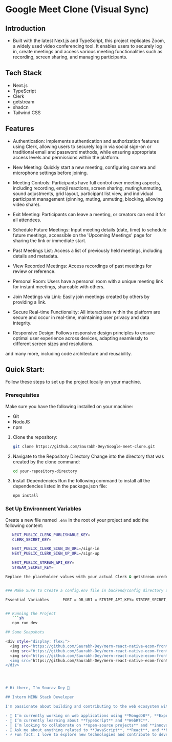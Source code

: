 # Google Meet Clone (Visual Sync)

## Introduction

- Built with the latest Next.js and TypeScript, this project replicates Zoom, a widely used video conferencing tool. It enables users to securely log in, create meetings and access various meeting functionalities such as recording, screen sharing, and managing participants.

## Tech Stack
* Next.js
* TypeScript
* Clerk
* getstream
* shadcn
* Tailwind CSS

## Features
- Authentication: Implements authentication and authorization features using Clerk, allowing users to securely log in via social sign-on or traditional email and password methods, while ensuring appropriate access levels and permissions within the platform.

-  New Meeting: Quickly start a new meeting, configuring camera and microphone settings before joining.
- Meeting Controls: Participants have full control over meeting aspects, including recording, emoji reactions, screen sharing, muting/unmuting, sound adjustments, grid layout, participant list view, and individual participant management (pinning, muting, unmuting, blocking, allowing video share).
- Exit Meeting: Participants can leave a meeting, or creators can end it for all attendees.
-  Schedule Future Meetings: Input meeting details (date, time) to schedule future meetings, accessible on the 'Upcoming Meetings' page for sharing the link or immediate start.
-  Past Meetings List: Access a list of previously held meetings, including details and metadata.
-  View Recorded Meetings: Access recordings of past meetings for review or reference.
-  Personal Room: Users have a personal room with a unique meeting link for instant meetings, shareable with others.
-  Join Meetings via Link: Easily join meetings created by others by providing a link.
-  Secure Real-time Functionality: All interactions within the platform are secure and occur in real-time, maintaining user privacy and data integrity.
-  Responsive Design: Follows responsive design principles to ensure optimal user experience across devices, adapting seamlessly to different screen sizes and resolutions.

and many more, including code architecture and reusability.


## Quick Start:
Follow these steps to set up the project locally on your machine.

### Prerequisites
Make sure you have the following installed on your machine:
* Git
* NodeJS
* npm

1. Clone the repository:
   ```sh
   git clone https://github.com/Saurabh-Dey/Google-meet-clone.git
2. Navigate to the Repository Directory Change into the directory that was created by the clone command:
   ```sh
   cd your-repository-directory
3. Install Dependencies Run the following command to install all the dependencies listed in the package.json file:
   ```sh
   npm install


### Set Up Environment Variables

Create a new file named `.env` in the root of your project and add the following content:

```sh
   NEXT_PUBLIC_CLERK_PUBLISHABLE_KEY=
   CLERK_SECRET_KEY=

   NEXT_PUBLIC_CLERK_SIGN_IN_URL=/sign-in
   NEXT_PUBLIC_CLERK_SIGN_UP_URL=/sign-up

   NEXT_PUBLIC_STREAM_API_KEY=
   STREAM_SECRET_KEY=

Replace the placeholder values with your actual Clerk & getstream credentials. You can obtain these credentials by signing up on the Clerk website and getstream website


### Make Sure to Create a config.env file in backend/config directory and add appropriate variables in order to use the app.

Essential Variables      PORT = DB_URI = STRIPE_API_KEY= STRIPE_SECRET_KEY= JWT_SECRET= JWT_EXPIRE= COOKIE_EXPIRE= SMPT_SERVICE = SMPT_MAIL= SMPT_PASSWORD= SMPT_HOST= SMPT_PORT= CLOUDINARY_NAME = CLOUDINARY_API_KEY = CLOUDINARY_API_SECRET fill each filed with your info respectively


## Running the Project
   ```sh
   npm run dev

## Some Snapshots

<div style="display: flex;">
  <img src="https://github.com/Saurabh-Dey/mern-react-native-ecom-frontend/blob/master/appScreenShots/homeScreen.png" width="300" height="600" style="margin-right: 20px;">
  <img src="https://github.com/Saurabh-Dey/mern-react-native-ecom-frontend/blob/master/appScreenShots/online%20payment.png" width="300" height="600" style="margin-right: 20px;">
  <img src="https://github.com/Saurabh-Dey/mern-react-native-ecom-frontend/blob/master/appScreenShots/adminpanel.png" width="300" height="600" style="margin-right: 20px;>
  <img src="https://github.com/Saurabh-Dey/mern-react-native-ecom-frontend/blob/master/appScreenShots/myorders.png" width="300" height="600">
</div>




# Hi there, I'm Sourav Dey 👋

## Intern MERN Stack Developer

I'm passionate about building and contributing to the web ecosystem with the MERN stack. Here's a bit about me:

- 🔭 I’m currently working on web applications using **MongoDB**, **Express.js**, **React**, and **Node.js**.
- 🌱 I’m currently learning about **TypeScript** and **WebRTC**.
- 👯 I’m looking to collaborate on **open-source projects** and **innovative web solutions**.
- 💬 Ask me about anything related to **JavaScript**, **React**, and **building REST APIs**.
- ⚡ Fun fact: I love to explore new technologies and contribute to developer communities!
